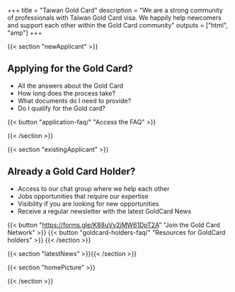 +++
title = "Taiwan Gold Card"
description = "We are a strong community of professionals with Taiwan Gold Card visa. We happily help newcomers and support each other within the Gold Card community"
outputs = ["html", "amp"]
+++

{{< section "newApplicant" >}}
## Applying for the Gold Card?

- All the answers about the Gold Card
- How long does the process take?
- What documents do I need to provide?
- Do I qualify for the Gold card?

{{< button "application-faq/" "Access the FAQ" >}}

{{< /section >}}

{{< section "existingApplicant" >}}
## Already a Gold Card Holder?

- Access to our chat group where we help each other
- Jobs opportunities that require our expertise
- Visibility if you are looking for new opportunities
- Receive a regular newsletter with the latest GoldCard News

{{< button "https://forms.gle/K88uVy2jMW61DpT2A" "Join the Gold Card Network" >}}
{{< button "goldcard-holders-faq/" "Resources for GoldCard holders" >}}
{{< /section >}}

[//]: # "latestNews is modified by news_display.js"
{{< section "latestNews" >}}{{< /section >}}

{{< section "homePicture" >}}

{{< /section >}}
